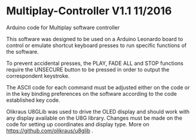 # Multiplay-Controller V1.1 11/2016
Arduino code for Multiplay software controller

This software was designed to be used on a Arduino Leonardo board to control or emulate shortcut keyboard presses to run specific functions of the software.

To prevent accidental presses, the PLAY, FADE ALL and STOP functions require the UNSECURE button to be pressed in order to output the correspondent keystroke.

The ASCII code for each command must be adjusted either on the code or in the key binding preferences on the software according to the code established key code.

Olikraus U8GLib was used to drive the OLED display and should work with any display available on the U8G library. Changes must be made on the code for setting up coordinates and display type. More on https://github.com/olikraus/u8glib . 


